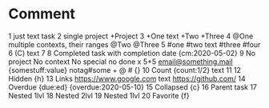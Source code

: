 # Comment
1 just text task
2 single project +Project
3 +One text +Two +Three
4 @One multiple contexts, their ranges @Two @Three
5 #one #two text #three #four
6 (C) text
7
8 Completed task with completion date {cm:2020-05-02}
9 No project No context No special no done x 5+5 email@something.mail {somestuff:value} notag#some + @ # {}
10 Count {count:1/2} text
11
12 Hidden {h}
13 Links https://www.google.com text https://github.com/
14 Overdue {due:ed} {overdue:2020-05-10}
15 Collapsed {c}
16 Parent task
    17 Nested 1lvl
        18 Nested 2lvl
    19 Nested 1lvl
20 Favorite {f}